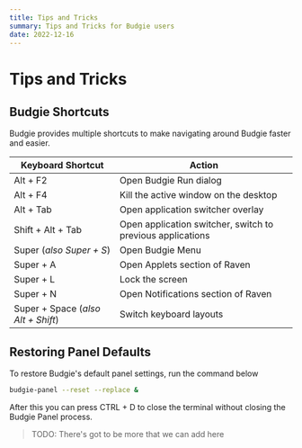 ```yaml
---
title: Tips and Tricks
summary: Tips and Tricks for Budgie users
date: 2022-12-16
---
```


# Tips and Tricks

## Budgie Shortcuts

Budgie provides multiple shortcuts to make navigating around Budgie faster and easier.

| Keyboard Shortcut                  | Action                                                     |
| ---------------------------------- | ---------------------------------------------------------- |
| Alt + F2                           | Open Budgie Run dialog                                     |
| Alt + F4                           | Kill the active window on the desktop                      |
| Alt + Tab                          | Open application switcher overlay                          |
| Shift + Alt + Tab                  | Open application switcher, switch to previous applications |
| Super (_also Super + S_)           | Open Budgie Menu                                           |
| Super + A                          | Open Applets section of Raven                              |
| Super + L                          | Lock the screen                                            |
| Super + N                          | Open Notifications section of Raven                        |
| Super + Space (_also Alt + Shift_) | Switch keyboard layouts                                    |

## Restoring Panel Defaults

To restore Budgie's default panel settings, run the command below

```bash
budgie-panel --reset --replace &
```

After this you can press CTRL + D to close the terminal without closing the Budgie Panel process.

> TODO: There's got to be more that we can add here
